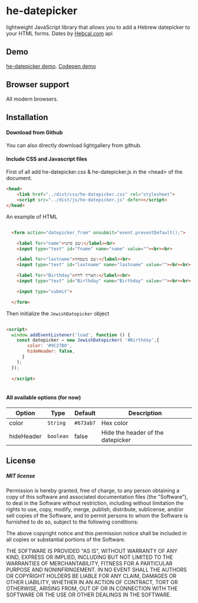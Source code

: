 

# he-datepicker
lightweight JavaScript library that allows you to add a Hebrew datepicker to your HTML forms.
Dates by [Hebcal.com](https://www.hebcal.com/home/developer-apis) api

Demo
---
[he-datepicker demo](#). [Codepen demo](#)


 
Browser support
---
All modern browsers.


Installation
---
#### Download from Github

You can also directly download lightgallery from github.


#### Include CSS and Javascript files
First of all add he-datepicker.css & he-datepicker.js in the &lt;head&gt; of the document.
``` html
<head>
    <link href="../dist/css/he-datepicker.css" rel="stylesheet">
    <script src="../dist/js/he-datepicker.js" defer></script>
</head>


```
An example of HTML
``` html

  <form action="datepicker_from" onsubmit="event.preventDefault();">

    <label for="name">שם פרטי:</label><br>
    <input type="text" id="fname" name="name" value=""><br><br>

    <label for="lastname">שם משפחה:</label><br>
    <input type="text" id="lastname" name="lastname" value=""><br><br>

    <label for="Birthday">תאריך לידה:</label><br>
    <input type="text" id="Birthday" name="Birthday" value=""><br><br>

    <input type="submit">

  </form>

```



Then initialize the `JewishDatepicker` object
``` html

<script>
  window.addEventListener('load', function () {
    const datepicker = new JewishDatepicker( '#Birthday',{
        color: '#9C27B0',
        hideHeader: false,
      }
    );
  });
  
  </script>
 
```


#### All available options (for now)

| Option     | Type    | Default | Description |
| ------     | ----    | ------- | ----------- |
| color      | `String`  | `#673ab7` | Hex color |
| hideHeader | `boolean`  | false | Hide the header of the datepicker |





License
---
##### MIT license
Permission is hereby granted, free of charge, to any person obtaining a copy
of this software and associated documentation files (the "Software"), to deal
in the Software without restriction, including without limitation the rights
to use, copy, modify, merge, publish, distribute, sublicense, and/or sell
copies of the Software, and to permit persons to whom the Software is
furnished to do so, subject to the following conditions:

The above copyright notice and this permission notice shall be included in all
copies or substantial portions of the Software.

THE SOFTWARE IS PROVIDED "AS IS", WITHOUT WARRANTY OF ANY KIND, EXPRESS OR
IMPLIED, INCLUDING BUT NOT LIMITED TO THE WARRANTIES OF MERCHANTABILITY,
FITNESS FOR A PARTICULAR PURPOSE AND NONINFRINGEMENT. IN NO EVENT SHALL THE
AUTHORS OR COPYRIGHT HOLDERS BE LIABLE FOR ANY CLAIM, DAMAGES OR OTHER
LIABILITY, WHETHER IN AN ACTION OF CONTRACT, TORT OR OTHERWISE, ARISING FROM,
OUT OF OR IN CONNECTION WITH THE SOFTWARE OR THE USE OR OTHER DEALINGS IN THE
SOFTWARE.

